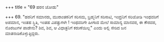+++
title = "69 ಹರನ ಜೋಡು"

+++
69. "ಹರನಿಗೆ ಸಮಾನರು, ಮುರಾಂತಕನಿಗೆ ಸರಿಸಮ, ಬ್ರಹ್ಮನಿಗೆ ಸರಿಸಾಟಿ, ಇಂದ್ರನಿಗೆ ಸರಿಜೋಡಿ ಇಂಥವರಿಗೆ ಅಪಮಾನ, ಇಂತಹ ಸ್ಥಿತಿ, ಇಂತಹ ವಿಪತ್ತುಗಳೇ ! ಇಂಥವರಿಗೇ ಹೀಗಾದ ಮೇಲೆ ಸಾಮಾನ್ಯ ಮಾನವರ, ಈ ಕೌರವರ, ನೊರಜುಗಳ ಪಾಡೇನು? ಶಿವ, ಶಿವ, ಆ ವಿಧಾತ್ರನಿಗೆ ಕರುಣೆಯಿಲ್ಲ" ಎಂದು ಅಲ್ಲಿ ಸೇರಿದ ಜನ ಮಾತನಾಡಿಕೊಳ್ಳುತ್ತಿದ್ದರು.